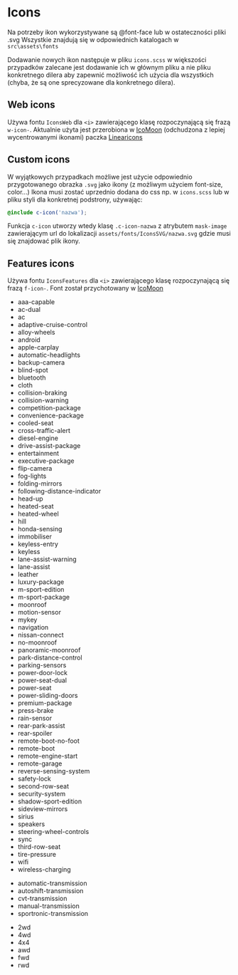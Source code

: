 # Icons

Na potrzeby ikon wykorzystywane są @font-face lub w ostateczności pliki .svg
Wszystkie znajdują się w odpowiednich katalogach w `src\assets\fonts`

Dodawanie nowych ikon następuje w pliku `icons.scss` w większości przypadków zalecane jest dodawanie ich w głównym pliku a nie pliku konkretnego dilera aby zapewnić możliwość ich użycia dla wszystkich (chyba, że są one sprecyzowane dla konkretnego dilera).





## Web icons

Używa fontu `IconsWeb` dla `<i>` zawierającego klasę rozpoczynającą się frazą `w-icon-`.
Aktualnie użyta jest przerobiona w [IcoMoon](https://icomoon.io/app) (odchudzona z lepiej wycentrowanymi ikonami) paczka [Linearicons](http://cms.devoffice.com/repack/packs/linearicons/)





## Custom icons

W wyjątkowych przypadkach możliwe jest użycie odpowiednio przygotowanego obrazka `.svg` jako ikony (z możliwym użyciem font-size, color...)
Ikona musi zostać uprzednio dodana do css np. w `icons.scss` lub w pliku styli dla konkretnej podstrony, używając:

```scss
@include c-icon('nazwa');
```

Funkcja `c-icon` utworzy wtedy klasę `.c-icon-nazwa` z atrybutem `mask-image` zawierającym url do lokalizacji `assets/fonts/IconsSVG/nazwa.svg` gdzie musi się znajdować plik ikony.



## Features icons

Używa fontu `IconsFeatures` dla `<i>` zawierającego klasę rozpoczynającą się frazą `f-icon-`.
Font został przychotowany w [IcoMoon](https://icomoon.io/app)

<ul nabthat class="icons-list">
  <li><i class="f-icon-aaa-capable"></i><span>aaa-capable</span></li>
  <li><i class="f-icon-ac-dual"></i><span>ac-dual</span></li>
  <li><i class="f-icon-ac"></i><span>ac</span></li>
  <li><i class="f-icon-adaptive-cruise-control"></i><span>adaptive-cruise-control</span></li>
  <li><i class="f-icon-alloy-wheels"></i><span>alloy-wheels</span></li>
  <li><i class="f-icon-android"></i><span>android</span></li>
  <li><i class="f-icon-apple-carplay"></i><span>apple-carplay</span></li>
  <li><i class="f-icon-automatic-headlights"></i><span>automatic-headlights</span></li>
  <li><i class="f-icon-backup-camera"></i><span>backup-camera</span></li>
  <li><i class="f-icon-blind-spot"></i><span>blind-spot</span></li>
  <li><i class="f-icon-bluetooth"></i><span>bluetooth</span></li>
  <li><i class="f-icon-cloth"></i><span>cloth</span></li>
  <li><i class="f-icon-collision-braking"></i><span>collision-braking</span></li>
  <li><i class="f-icon-collision-warning"></i><span>collision-warning</span></li>
  <li><i class="f-icon-competition-package"></i><span>competition-package</span></li>
  <li><i class="f-icon-convenience-package"></i><span>convenience-package</span></li>
  <li><i class="f-icon-cooled-seat"></i><span>cooled-seat</span></li>
  <li><i class="f-icon-cross-traffic-alert"></i><span>cross-traffic-alert</span></li>
  <li><i class="f-icon-diesel-engine"></i><span>diesel-engine</span></li>
  <li><i class="f-icon-drive-assist-package"></i><span>drive-assist-package</span></li>
  <li><i class="f-icon-entertainment"></i><span>entertainment</span></li>
  <li><i class="f-icon-executive-package"></i><span>executive-package</span></li>
  <li><i class="f-icon-flip-camera"></i><span>flip-camera</span></li>
  <li><i class="f-icon-fog-lights"></i><span>fog-lights</span></li>
  <li><i class="f-icon-folding-mirrors"></i><span>folding-mirrors</span></li>
  <li><i class="f-icon-following-distance-indicator"></i><span>following-distance-indicator</span></li>
  <li><i class="f-icon-head-up"></i><span>head-up</span></li>
  <li><i class="f-icon-heated-seat"></i><span>heated-seat</span></li>
  <li><i class="f-icon-heated-wheel"></i><span>heated-wheel</span></li>
  <li><i class="f-icon-hill"></i><span>hill</span></li>
  <li><i class="f-icon-honda-sensing"></i><span>honda-sensing</span></li>
  <li><i class="f-icon-immobiliser"></i><span>immobiliser</span></li>
  <li><i class="f-icon-keyless-entry"></i><span>keyless-entry</span></li>
  <li><i class="f-icon-keyless"></i><span>keyless</span></li>
  <li><i class="f-icon-lane-assist-warning"></i><span>lane-assist-warning</span></li>
  <li><i class="f-icon-lane-assist"></i><span>lane-assist</span></li>
  <li><i class="f-icon-leather"></i><span>leather</span></li>
  <li><i class="f-icon-luxury-package"></i><span>luxury-package</span></li>
  <li><i class="f-icon-m-sport-edition"></i><span>m-sport-edition</span></li>
  <li><i class="f-icon-m-sport-package"></i><span>m-sport-package</span></li>
  <li><i class="f-icon-moonroof"></i><span>moonroof</span></li>
  <li><i class="f-icon-motion-sensor"></i><span>motion-sensor</span></li>
  <li><i class="f-icon-mykey"></i><span>mykey</span></li>
  <li><i class="f-icon-navigation"></i><span>navigation</span></li>
  <li><i class="f-icon-nissan-connect"></i><span>nissan-connect</span></li>
  <li><i class="f-icon-no-moonroof"></i><span>no-moonroof</span></li>
  <li><i class="f-icon-panoramic-moonroof"></i><span>panoramic-moonroof</span></li>
  <li><i class="f-icon-park-distance-control"></i><span>park-distance-control</span></li>
  <li><i class="f-icon-parking-sensors"></i><span>parking-sensors</span></li>
  <li><i class="f-icon-power-door-lock"></i><span>power-door-lock</span></li>
  <li><i class="f-icon-power-seat-dual"></i><span>power-seat-dual</span></li>
  <li><i class="f-icon-power-seat"></i><span>power-seat</span></li>
  <li><i class="f-icon-power-sliding-doors"></i><span>power-sliding-doors</span></li>
  <li><i class="f-icon-premium-package"></i><span>premium-package</span></li>
  <li><i class="f-icon-press-brake"></i><span>press-brake</span></li>
  <li><i class="f-icon-rain-sensor"></i><span>rain-sensor</span></li>
  <li><i class="f-icon-rear-park-assist"></i><span>rear-park-assist</span></li>
  <li><i class="f-icon-rear-spoiler"></i><span>rear-spoiler</span></li>
  <li><i class="f-icon-remote-boot-no-foot"></i><span>remote-boot-no-foot</span></li>
  <li><i class="f-icon-remote-boot"></i><span>remote-boot</span></li>
  <li><i class="f-icon-remote-engine-start"></i><span>remote-engine-start</span></li>
  <li><i class="f-icon-remote-garage"></i><span>remote-garage</span></li>
  <li><i class="f-icon-reverse-sensing-system"></i><span>reverse-sensing-system</span></li>
  <li><i class="f-icon-safety-lock"></i><span>safety-lock</span></li>
  <li><i class="f-icon-second-row-seat"></i><span>second-row-seat</span></li>
  <li><i class="f-icon-security-system"></i><span>security-system</span></li>
  <li><i class="f-icon-shadow-sport-edition"></i><span>shadow-sport-edition</span></li>
  <li><i class="f-icon-sideview-mirrors"></i><span>sideview-mirrors</span></li>
  <li><i class="f-icon-sirius"></i><span>sirius</span></li>
  <li><i class="f-icon-speakers"></i><span>speakers</span></li>
  <li><i class="f-icon-steering-wheel-controls"></i><span>steering-wheel-controls</span></li>
  <li><i class="f-icon-sync"></i><span>sync</span></li>
  <li><i class="f-icon-third-row-seat"></i><span>third-row-seat</span></li>
  <li><i class="f-icon-tire-pressure"></i><span>tire-pressure</span></li>
  <li><i class="f-icon-wifi"></i><span>wifi</span></li>
  <li><i class="f-icon-wireless-charging"></i><span>wireless-charging</span></li>
</ul>

<ul nabthat class="icons-list">
  <li><i class="f-icon-automatic-transmission"></i><span>automatic-transmission</span></li>
  <li><i class="f-icon-autoshift-transmission"></i><span>autoshift-transmission</span></li>
  <li><i class="f-icon-cvt-transmission"></i><span>cvt-transmission</span></li>
  <li><i class="f-icon-manual-transmission"></i><span>manual-transmission</span></li>
  <li><i class="f-icon-sportronic-transmission"></i><span>sportronic-transmission</span></li>
</ul>

<ul nabthat class="icons-list">
  <li><i class="f-icon-2wd"></i><span>2wd</span></li>
  <li><i class="f-icon-4wd"></i><span>4wd</span></li>
  <li><i class="f-icon-4x4"></i><span>4x4</span></li>
  <li><i class="f-icon-awd"></i><span>awd</span></li>
  <li><i class="f-icon-fwd"></i><span>fwd</span></li>
  <li><i class="f-icon-rwd"></i><span>rwd</span></li>
</ul>
